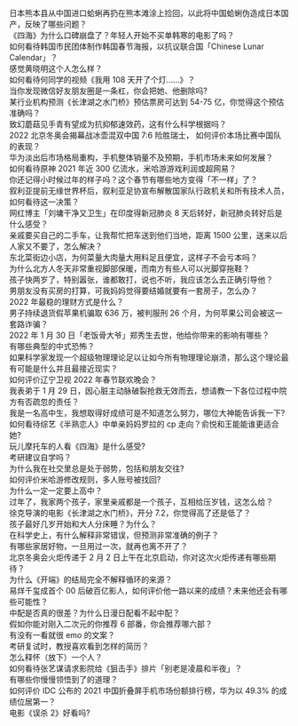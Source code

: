 日本熊本县从中国进口蛤蜊再扔在熊本滩涂上捡回，以此将中国蛤蜊伪造成日本国产，反映了哪些问题？  
《四海》为什么口碑崩盘了？年轻人开始不买单韩寒的电影了吗？  
如何看待韩国市民团体制作韩国春节海报，以抗议联合国「Chinese Lunar Calendar」？  
感觉黄晓明这个人怎么样？  
如何看待何同学的视频《我用 108 天开了个灯......》？  
当你发现微信好友朋友圈是一条杠，你会把她、他删除吗?  
某行业机构预测《长津湖之水门桥》预估票房可达到 54-75 亿，你觉得这个预估准确吗？  
致幻蘑菇见手青有望成为抗抑郁速效药，这有什么科学根据吗？  
2022 北京冬奥会揭幕战冰壶混双中国 7:6 险胜瑞士， 如何评价本场比赛中国队的表现？  
华为淡出后市场格局重构，手机整体销量不及预期，手机市场未来如何发展？  
如何看待原神 2021 年近 300 亿流水，米哈游游戏利润或超网易？  
你还记得小时候过年的样子吗？这个春节有哪些地方变得「不一样」了？  
叙利亚提前无缘世界杯后，叙利亚足协宣布解散国家队行政机关和所有技术人员，如何看待这一决策？  
网红博主「刘墉干净又卫生」在印度得新冠肺炎 8 天后转好，新冠肺炎转好后是什么感受？  
亲戚要买自己的二手车，让我帮忙把车送到他们当地，距离 1500 公里，送来以后人家又不要了，怎么解决？  
东北菜街边小店，为何菜量大肉量大用料足且便宜，这样子不会亏本吗？  
为什么北方人冬天非常重视脚部保暖，而南方有些人可以光脚穿拖鞋？  
孩子快两岁了，特别嚣张，谁都敢打，说也不听，我应该怎么去正确引导他？  
男朋友没有买房的打算，可我妈妈觉得要结婚就要有一套房子，怎么办？  
2022 年最稳的理财方式是什么？  
男子持续退货假苹果机骗取 636 万，被判服刑 26 个月，为何苹果公司会被这一套路诈骗？  
2022 年 1 月 30 日「老饭骨大爷」郑秀生去世，他给你带来的影响有哪些？  
有哪些典型的中式恐怖？  
如果科学家发现一个超级物理理论足以让如今所有物理理论崩溃，那么这个理论最有可能是什么并且最接近现实？  
如何评价辽宁卫视 2022 年春节联欢晚会？  
我表弟于 1 月 29 日，因心脏主动脉破裂抢救无效而去，想请教一下各位过程中院方有否疏忽的责任？  
我是一名高中生，我想取得好成绩可是不知道怎么努力，哪位大神能告诉我一下?  
如何看待综艺《半熟恋人》中单亲妈妈罗拉的 cp 走向？俞悦和王能能谁更适合她?  
玩儿摩托车的人看《四海》是什么感受?  
考研建议自学吗？  
为什么我在社交里总是处于弱势，包括和朋友交往?  
如何评价米哈游修改规则，多人账号被找回?  
为什么一定一定要上高中？  
过年了，我家两个孩子，家里亲戚都是一个孩子，互相给压岁钱，这怎么给？  
徐克导演的电影《长津湖之水门桥》，开分 7.2，你觉得高了还是低了？  
孩子最好几岁开始和大人分床睡？为什么？  
在科学史上，有什么解释非常错误，但预测非常准确的例子？  
有哪些家居好物，一旦用过一次，就再也离不开了？  
北京冬奥会火炬传递于 2 月 2 日上午在北京启动，你对这次火炬传递有哪些期待？  
为什么《开端》的结局完全不解释循环的来源？  
易烊千玺成首个 00 后破百亿影人，如何评价他一路以来的成绩？未来他还会有哪些可能性？  
中配是否真的很差？为什么日漫日配看不起中配？  
假如你能对刚入二次元的你推荐 6 部番，你会推荐哪六部？  
有没有一看就很 emo 的文案？  
考研复试时，教授喜欢看到怎样的简历？  
怎么释怀（放下）一个人？  
如何看待张艺谋请求影院给《狙击手》排片「别老是凌晨和半夜」？  
有哪些你慢慢领悟到了的道理？  
如何评价 IDC 公布的 2021 中国折叠屏手机市场份额排行榜，华为以 49.3% 的成绩位居第一？  
电影《误杀 2》好看吗?  
